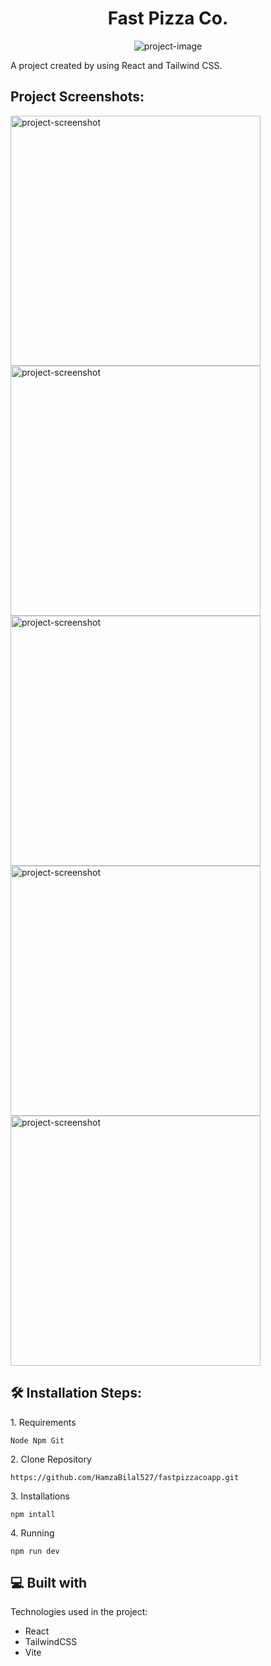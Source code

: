 <h1 align="center" id="title">Fast Pizza Co.</h1>

<p align="center"><img src="https://i.ibb.co/5nmTPKp/1.png" alt="project-image"></p>

<p id="description">A project created by using React and Tailwind CSS.</p>

<h2>Project Screenshots:</h2>

<img src="https://i.ibb.co/5nmTPKp/1.png" alt="project-screenshot" width="full" height="400/">

<img src="https://i.ibb.co/tmvgVBw/2.png" alt="project-screenshot" width="full" height="400/">

<img src="https://i.ibb.co/dJpbFWp/3.png" alt="project-screenshot" width="full" height="400/">

<img src="https://i.ibb.co/MGYscMv/4.png" alt="project-screenshot" width="full" height="400/">

<img src="https://i.ibb.co/848s56b/5.png" alt="project-screenshot" width="full" height="400/">

<h2>🛠️ Installation Steps:</h2>

<p>1. Requirements</p>

```
Node Npm Git
```

<p>2. Clone Repository</p>

```
https://github.com/HamzaBilal527/fastpizzacoapp.git
```

<p>3. Installations</p>

```
npm intall
```

<p>4. Running</p>

```
npm run dev
```

  
  
<h2>💻 Built with</h2>

Technologies used in the project:

*   React
*   TailwindCSS
*   Vite
